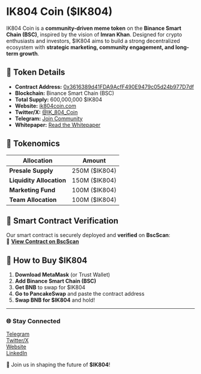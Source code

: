 # IK804 Coin ($IK804)

IK804 Coin is a **community-driven meme token** on the **Binance Smart Chain (BSC)**, inspired by the vision of **Imran Khan**. Designed for crypto enthusiasts and investors, $IK804 aims to build a strong decentralized ecosystem with **strategic marketing, community engagement, and long-term growth**.

## 🔹 Token Details
- **Contract Address:** [0x3616389d41FDA9AcfF490E9479c05d24b977D7df](https://bscscan.com/address/0x3616389d41FDA9AcfF490E9479c05d24b977D7df)
- **Blockchain:** Binance Smart Chain (BSC)
- **Total Supply:** 600,000,000 $IK804
- **Website:** [ik804coin.com](https://ik804coin.com/)
- **Twitter/X:** [@IK_804_Coin](https://x.com/IK_804_Coin/)
- **Telegram:** [Join Community](https://t.me/ImranKhanCoin804)
- **Whitepaper:** [Read the Whitepaper](https://github.com/IK804Coin/IK804Coin/blob/5889df0f6ac0d980b3322a72c3cff74ca00086e7/IK804%20Coin%20White%20Paper.pdf)

## 🔹 Tokenomics
| Allocation        | Amount |
|------------------|--------|
| **Presale Supply** | 250M ($IK804) |
| **Liquidity Allocation** |150M ($IK804) |
| **Marketing Fund** | 100M ($IK804) |
| **Team Allocation** | 100M ($IK804) |

## 🔹 Smart Contract Verification
Our smart contract is securely deployed and **verified** on **BscScan**:  
🔗 **[View Contract on BscScan](https://bscscan.com/address/0x3616389d41FDA9AcfF490E9479c05d24b977D7df)**

## 🔹 How to Buy $IK804
1. **Download MetaMask** (or Trust Wallet)
2. **Add Binance Smart Chain (BSC)**
3. **Get BNB** to swap for $IK804
4. **Go to PancakeSwap** and paste the contract address
5. **Swap BNB for $IK804** and hold!

---

### 🌐 **Stay Connected**
 [Telegram](https://t.me/ImranKhanCoin804)  
 [Twitter/X](https://x.com/IK_804_Coin/)  
 [Website](https://ik804coin.com/)  
 [LinkedIn](https://linkedin.com/company/ik804-coin)

🚀 Join us in shaping the future of **$IK804**!  
